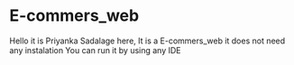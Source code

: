 # E-commers_web
Hello it is Priyanka Sadalage here,
It is a E-commers_web it does not need any instalation
You can run it by using any IDE
